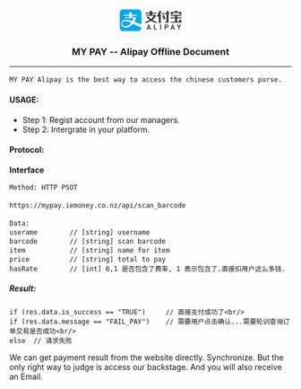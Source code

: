 <p align="center"><img src="alipay.png">
<h3 align="center">MY PAY -- Alipay Offline Document</h3><hr>
</p>

```
MY PAY Alipay is the best way to access the chinese customers purse.
```

#### USAGE:

* Step 1: Regist account from our managers.
* Step 2: Intergrate in your platform.

#### Protocol:

**Interface**

```
Method: HTTP PSOT

https://mypay.iemoney.co.nz/api/scan_barcode

Data:
userame        // [string] username
barcode        // [string] scan barcode
item           // [string] name for item
price          // [string] total to pay
hasRate		   // [int] 0,1 是否包含了费率, 1 表示包含了.直接扣用户这么多钱.

```

##### Result:

```
if (res.data.is_success == "TRUE")     // 直接支付成功了<br/>
if (res.data.message == "FAIL_PAY")    // 需要用户点击确认...需要轮训查询订单交易是否成功<br/>
else  // 请求失败
```

We can get payment result from the website directly. Synchronize.
But the only right way to judge is access our backstage. And you will also receive an Email.





